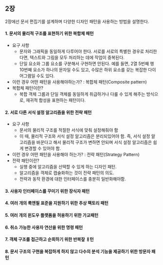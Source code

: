 

## 2장

2장에선 문서 편집기를 설계하며 다양한 디자인 패턴을 사용하는 방법을 설명한다.


#### 1. 문서의 물리적 구조를 표현하기 위한 복합체 패턴
- 요구 사항
  - 문자와 그래픽을 동일하게 다루어야 한다. 서로를 서로의 특별한 경우로 처리한다면, 텍스트와 그림을 모두 처리하는 데에 작업이 중복된다.
  - 단일 요소와 그룹 요소를 구분해서 구현하면 안된다. 예를 들면, 2열 5번째 행 10번째 요소가 하나의 문자일 수도 있고, 수많은 하위 요소를 갖는 복잡한 다이어그램일 수도 있다.
- 이런 경우 어떤 패턴을 사용해야하는가? : 복합체 패턴(Composite pattern)
- 복합체 패턴이란?
  - 복합 객체 그룹과 단일 객체를 동일하게 취급하거나 다룰 수 있게 해주는 방식으로, 재귀적 합성을 표현하는 패턴이다.


#### 2. 서로 다른 서식 설정 알고리즘을 위한 전략 패턴
- 요구 사항
  - 문서의 물리적 구조를 적절한 서식에 맞춰 설정해줘야 함
  - 이 때, 물리적 구조와 서식 설정 알고리즘은 분리되있어야 함. 즉, 서식 설정 알고리즘을 바꾼다고 해서 물리적 구조가 변하면 안되며 서식 설정 알고리즘은 쉽게 변경할 수 있어야 함.
- 이런 경우 어떤 패턴을 사용해야 하는가? : 전략 패턴(Strategy Pattern)
- 전략 패턴이란?
  - 실행 중에 알고리즘을 선택할 수 있게 하는 디자인 패턴.
  - 알고리즘을 객체로 캡슐화하는 것이 전략 패턴의 의도.
  - 전략과 동작 환경에 대한 인터페이스를 충분히 일반화해야함.
#### 3. 사용자 인터페이스를 꾸미기 위한 장식자 패턴

#### 4. 여러 개의 룩앤필 표준을 지원하기 위한 추상 팩토리 패턴

#### 5. 여러 개의 윈도우 플랫폼을 허용하기 위한 가교패턴

#### 6. 취소 가능한 사용자 연산을 위한 명령 패턴

#### 7. 객체 구조를 접근하고 순회하기 위한 반복잪 ㅐ턴

#### 8. 문서 구조의 구현을 복잡하게 하지 않고 다수의 분석 기능을 제공하기 위한 방문자 패턴